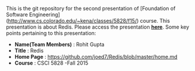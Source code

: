 This is the git repository for the second presentation of [Foundation of Software Engineering] (http://www.cs.colorado.edu/~kena/classes/5828/f15/) course. This presentation is about Redis.
Please access the presentation [__here__](https://github.com/joed7/Redis/blob/master/home.md). Some key points pertaining to this presentation:

* __Name(Team Members)__ : Rohit Gupta
* __Title__ : Redis
* __Home Page__ : https://github.com/joed7/Redis/blob/master/home.md
* __Course__ : CSCI 5828 -Fall 2015  
